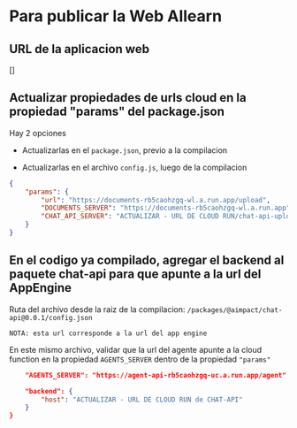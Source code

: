 # Para publicar la Web AIlearn

## URL de la aplicacion web

[]

## Actualizar propiedades de urls cloud en la propiedad "params" del package.json

Hay 2 opciones

-   Actualizarlas en el `package.json`, previo a la compilacion

-   Actualizarlas en el archivo `config.js`, luego de la compilacion

```json
{
	"params": {
		"url": "https://documents-rb5caohzgq-wl.a.run.app/upload",
		"DOCUMENTS_SERVER": "https://documents-rb5caohzgq-wl.a.run.app",
		"CHAT_API_SERVER": "ACTUALIZAR - URL DE CLOUD RUN/chat-api-uploader"
	}
}
```

## En el codigo ya compilado, agregar el backend al paquete chat-api para que apunte a la url del AppEngine

Ruta del archivo desde la raiz de la compilacion: `/packages/@aimpact/chat-api@0.0.1/config.json`

`NOTA: esta url corresponde a la url del app engine`

En este mismo archivo, validar que la url del agente apunte a la cloud function en la propiedad `AGENTS_SERVER` dentro
de la propiedad `"params"`

```json
	"AGENTS_SERVER": "https://agent-api-rb5caohzgq-uc.a.run.app/agent"

	"backend": {
		"host": "ACTUALIZAR - URL DE CLOUD RUN de CHAT-API"
	}
}
```
